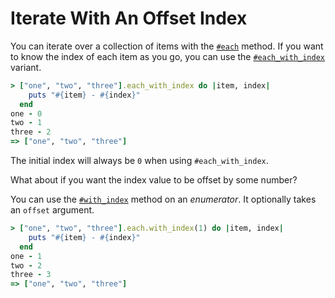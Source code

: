 # Iterate With An Offset Index

You can iterate over a collection of items with the
[`#each`](https://devdocs.io/ruby~2.5/enumerator#method-i-each) method. If you
want to know the index of each item as you go, you can use the
[`#each_with_index`](https://devdocs.io/ruby~2.5/enumerable#method-i-each_with_index)
variant.

```ruby
> ["one", "two", "three"].each_with_index do |item, index|
    puts "#{item} - #{index}"
  end
one - 0
two - 1
three - 2
=> ["one", "two", "three"]
```

The initial index will always be `0` when using `#each_with_index`.

What about if you want the index value to be offset by some number?

You can use the
[`#with_index`](https://devdocs.io/ruby~2.5/enumerator#method-i-with_index)
method on an _enumerator_. It optionally takes an `offset` argument.

```ruby
> ["one", "two", "three"].each.with_index(1) do |item, index|
    puts "#{item} - #{index}"
  end
one - 1
two - 2
three - 3
=> ["one", "two", "three"]
```
